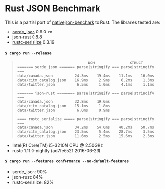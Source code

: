 # Rust JSON Benchmark

This is a partial port of
[nativejson-benchark](https://github.com/miloyip/nativejson-benchmark)
to Rust. The libraries tested are:

- [serde\_json](https://github.com/serde-rs/json) 0.8.0-rc
- [json-rust](https://github.com/maciejhirsz/json-rust) 0.8.8
- [rustc-serialize](https://github.com/rust-lang-nursery/rustc-serialize) 0.3.19

#### `$ cargo run --release`

> ```
>                                 DOM                STRUCT
> ======= serde_json ======= parse|stringify === parse|stringify ===
> data/canada.json          24.3ms    19.4ms    11.1ms    16.0ms
> data/citm_catalog.json    16.9ms     2.9ms     6.2ms     1.3ms
> data/twitter.json          6.5ms     1.0ms     4.1ms     1.1ms
>
> ======= json-rust ======== parse|stringify === parse|stringify ===
> data/canada.json          32.8ms    19.6ms
> data/citm_catalog.json    15.1ms     1.8ms
> data/twitter.json          6.0ms     0.9ms
>
> ==== rustc_serialize ===== parse|stringify === parse|stringify ===
> data/canada.json          34.2ms    54.0ms    40.2ms    50.7ms
> data/citm_catalog.json    23.5ms     5.4ms    28.7ms     3.5ms
> data/twitter.json         11.6ms     2.5ms    15.6ms     2.3ms
> ```

- Intel(R) Core(TM) i5-3210M CPU @ 2.50GHz
- rustc 1.11.0-nightly (ad7fe6521 2016-06-23)

#### `$ cargo run --features conformance --no-default-features`

- serde\_json: 90%
- json-rust: 84%
- rustc-serialize: 82%
